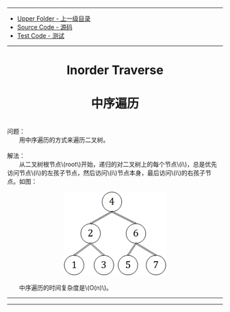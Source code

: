 <script type="text/javascript" async src="//cdn.bootcss.com/mathjax/2.7.0/MathJax.js?config=TeX-AMS-MML_HTMLorMML"></script>
<script type="text/javascript" async src="https://cdnjs.cloudflare.com/ajax/libs/mathjax/2.7.1/MathJax.js?config=TeX-MML-AM_CHTML"></script>

--------
* [Upper Folder - 上一级目录](../../)
* [Source Code - 源码](https://github.com/zhaochenyou/Way-to-Algorithm/blob/master/src/GraphTheory/Traverse/InorderTraverse.hpp)
* [Test Code - 测试](https://github.com/zhaochenyou/Way-to-Algorithm/blob/master/src/GraphTheory/Traverse/InorderTraverse.cpp)

--------

<div>
<h1 align="center">Inorder Traverse</h1>
<h1 align="center">中序遍历</h1>
<br>
问题： <br>
&emsp;&emsp;用中序遍历的方式来遍历二叉树。 <br>
<br>
解法： <br>
&emsp;&emsp;从二叉树根节点\(root\)开始，递归的对二叉树上的每个节点\(i\)，总是优先访问节点\(i\)的左孩子节点，然后访问\(i\)节点本身，最后访问\(i\)的右孩子节点。如图： <br>
<p align="center"><img src="../res/InorderTraverse1.png" /></p>
&emsp;&emsp;中序遍历的时间复杂度是\(O(n)\)。 <br>
</div>

--------
--------
